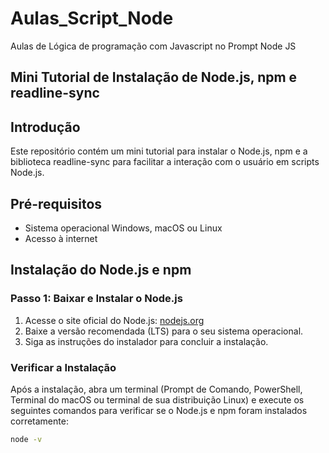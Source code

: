 # Aulas_Script_Node
Aulas de Lógica de programação com Javascript no Prompt Node JS 

## Mini Tutorial de Instalação de Node.js, npm e readline-sync

## Introdução

Este repositório contém um mini tutorial para instalar o Node.js, npm e a biblioteca readline-sync para facilitar a interação com o usuário em scripts Node.js.

## Pré-requisitos

- Sistema operacional Windows, macOS ou Linux
- Acesso à internet

## Instalação do Node.js e npm

### Passo 1: Baixar e Instalar o Node.js

1. Acesse o site oficial do Node.js: [nodejs.org](https://nodejs.org/)
2. Baixe a versão recomendada (LTS) para o seu sistema operacional.
3. Siga as instruções do instalador para concluir a instalação.

### Verificar a Instalação

Após a instalação, abra um terminal (Prompt de Comando, PowerShell, Terminal do macOS ou terminal de sua distribuição Linux) e execute os seguintes comandos para verificar se o Node.js e npm foram instalados corretamente:

```bash
node -v


